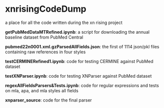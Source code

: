 # xnrisingCodeDump
a place for all the code written during the xn rising project

**getPubMedDataMTRefined.ipynb**: a script for downloading the annual baseline dataset from PubMed Central

**pubmed22n0001.xml.gzParsedAllFields.json**: the first of 1114 json/pkl files containing raw references in four styles

**testCERMINERefined1.ipynb**: code for testing CERMINE against PubMed dataset

**testXNParser.ipynb**: code for testing XNParser against PubMed dataset

**regexAllFieldsParsers&Tests.ipynb**: code for regular expressions and tests on mla, apa, and mla styles all fields
  
**xnparser_source**: code for the final parser
